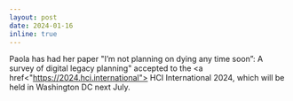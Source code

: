 ```yaml
---
layout: post
date: 2024-01-16
inline: true
---
```

Paola has had her paper "I’m not planning on dying any time soon”: A survey of digital legacy planning" accepted to the <a href<"https://2024.hci.international"> HCI International 2024</a>, which will be held in Washington DC next July. 
